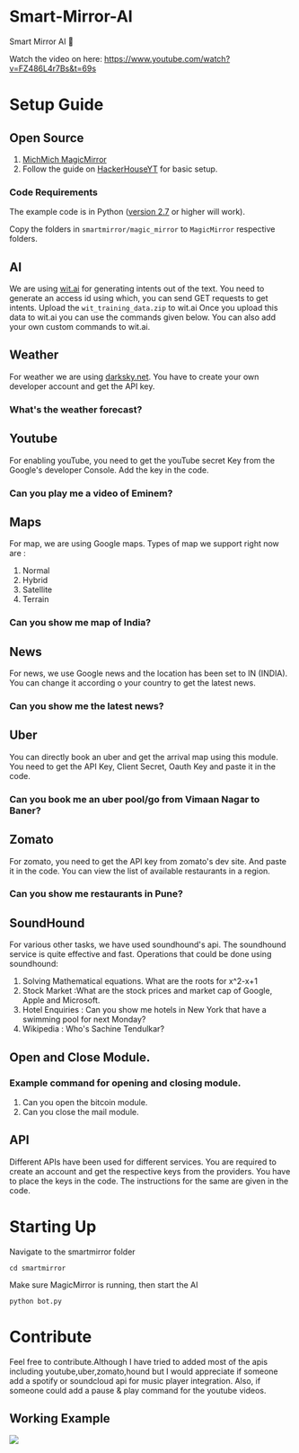 # Smart-Mirror-AI
Smart Mirror AI 🤖

Watch the video on here:
https://www.youtube.com/watch?v=FZ486L4r7Bs&t=69s

# Setup Guide

## Open Source

1) [MichMich MagicMirror](https://magicmirror.builders/)
2) Follow the guide on [HackerHouseYT](https://github.com/HackerHouseYT/AI-Smart-Mirror) for basic setup. 

### Code Requirements
The example code is in Python ([version 2.7](https://www.python.org/download/releases/2.7/) or higher will work). 


 Copy the folders in `smartmirror/magic_mirror` to `MagicMirror` respective folders.

## AI
 
We are using [wit.ai](https://wit.ai/) for generating intents out of the text.
You need to generate an access id using which, you can send GET requests to get intents.
Upload the ```wit_training_data.zip``` to wit.ai
Once you upload this data to wit.ai you can use the commands given below. You can also add your own custom commands to wit.ai.

## Weather

For weather we are using [darksky.net](https://darksky.net/).
You have to create your own developer account and get the API key.
### What's the weather forecast?

## Youtube
For enabling youTube, you need to get the youTube secret Key from the Google's developer Console.
Add the key in the code.
### Can you play me a video of Eminem?

## Maps

For map, we are using Google maps. Types of map we support right now are :
1) Normal
2) Hybrid
3) Satellite
4) Terrain
### Can you show me map of India?

## News

For news, we use Google news and the location has been set to IN (INDIA).
You can change it according o your country to get the latest news.
### Can you show me the latest news?

## Uber

You can directly book an uber and get the arrival map using this module.
You need to get the API Key, Client Secret, Oauth Key and paste it in the code.
### Can you book me an uber pool/go from Vimaan Nagar to Baner?

## Zomato

For zomato, you need to get the API key from zomato's dev site.
And paste it in the code. 
You can view the list of available restaurants in a region.
### Can you show me restaurants in Pune?

## SoundHound

For various other tasks, we have used soundhound's api. The soundhound service is quite effective and fast. Operations that could be done using soundhound:
1) Solving Mathematical equations. What are the roots for x^2-x+1
2) Stock Market :What are the stock prices and market cap of Google, Apple and Microsoft.
3) Hotel Enquiries : Can you show me hotels in New York that have a swimming pool for next Monday?
4) Wikipedia : Who's Sachine Tendulkar?

## Open and Close Module.
   ### Example command for opening and closing module.
   1) Can you open the bitcoin module.
   2) Can you close the mail module.


## API

Different APIs have been used for different services. You are required to create an account and get the respective keys from the providers.
You have to place the keys in the code.
The instructions for the same are given in the code.


# Starting Up
 
Navigate to the smartmirror folder
```shell
cd smartmirror
```

Make sure MagicMirror is running, then start the AI
```shell
python bot.py
```
# Contribute
Feel free to contribute.Although I have tried to added most of the apis including youtube,uber,zomato,hound but I would appreciate if someone add a spotify or soundcloud api for music player integration. Also, if someone could add a pause & play command for the youtube videos.

## Working Example

<img src="https://github.com/akshaybahadur21/Smart_Mirror/blob/master/smart_mirror.gif">



 
